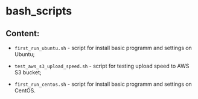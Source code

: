 # bash_scripts

## Content:

* `first_run_ubuntu.sh` - script for install basic programm and settings on Ubuntu;

* `test_aws_s3_upload_speed.sh` - script for testing upload speed to AWS S3 bucket;
* `first_run_centos.sh` - script for install basic programm and settings on CentOS.